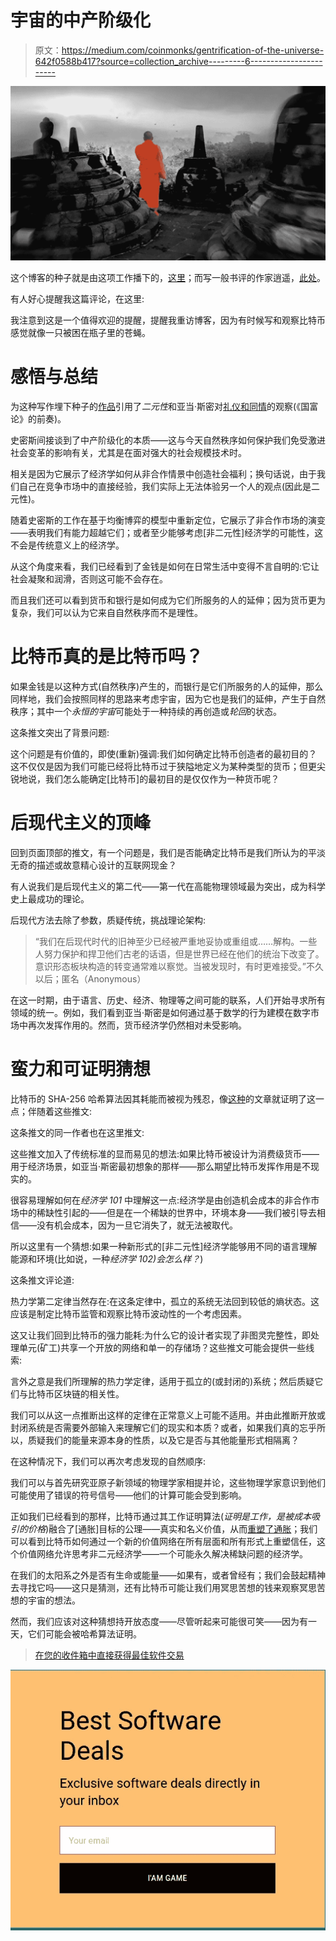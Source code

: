 # 宇宙的中产阶级化

> 原文：<https://medium.com/coinmonks/gentrification-of-the-universe-642f0588b417?source=collection_archive---------6----------------------->

![](img/06f7f82d762f93cc1f9f07d0836961ef.png)

这个博客的种子就是由这项工作播下的，[这里](/@rextar4444/a-proper-critique-of-jordan-peterson-an-inquiry-into-the-role-of-propriety-on-the-observation-of-38c9bea43d81)；而写一般书评的作家逍遥，[此处](/@jongulson/translating-jal-24a0150fd43)。

有人好心提醒我这篇评论，在这里:

我注意到这是一个值得欢迎的提醒，提醒我重访博客，因为有时候写和观察比特币感觉就像一只被困在瓶子里的苍蝇。

# 感悟与总结

为这种写作埋下种子的[作品](/@rextar4444/a-proper-critique-of-jordan-peterson-an-inquiry-into-the-role-of-propriety-on-the-observation-of-38c9bea43d81)引用了*二元性*和亚当·斯密对[礼仪和同情](https://en.wikipedia.org/wiki/The_Theory_of_Moral_Sentiments)的观察(《国富论》的前奏)。

史密斯间接谈到了中产阶级化的本质——这与今天自然秩序如何保护我们免受激进社会变革的影响有关，尤其是在面对强大的社会规模技术时。

相关是因为它展示了经济学如何从非合作情景中创造社会福利；换句话说，由于我们自己在竞争市场中的直接经验，我们实际上无法体验另一个人的观点(因此是二元性)。

随着史密斯的工作在基于均衡博弈的模型中重新定位，它展示了非合作市场的演变——表明我们有能力超越它们；或者至少能够考虑[非二元性]经济学的可能性，这不会是传统意义上的经济学。

从这个角度来看，我们已经看到了金钱是如何在日常生活中变得不言自明的:它让社会凝聚和润滑，否则这可能不会存在。

而且我们还可以看到货币和银行是如何成为它们所服务的人的延伸；因为货币更为复杂，我们可以认为它来自自然秩序而不是理性。

# 比特币真的是比特币吗？

如果金钱是以这种方式(自然秩序)产生的，而银行是它们所服务的人的延伸，那么同样地，我们会按照同样的思路来考虑宇宙，因为它也是我们的延伸，产生于自然秩序；其中一个*永恒的宇宙*可能处于一种持续的再创造或*轮回*的状态。

这条推文突出了背景问题:

这个问题是有价值的，即使(重新)强调:我们如何确定比特币创造者的最初目的？这不仅仅是因为我们可能已经将比特币过于狭隘地定义为某种类型的货币；但更尖锐地说，我们怎么能确定[比特币]的最初目的是仅仅作为一种货币呢？

# 后现代主义的顶峰

回到页面顶部的推文，有一个问题是，我们是否能确定比特币是我们所认为的平淡无奇的描述或故意精心设计的互联网现金？

有人说我们是后现代主义的第二代——第一代在高能物理领域最为突出，成为科学史上最成功的理论。

后现代方法去除了参数，质疑传统，挑战理论架构:

> “我们在后现代时代的旧神至少已经被严重地妥协或重组或……解构。一些人努力保护和捍卫他们古老的话语，但是世界已经在他们的统治下改变了。意识形态板块构造的转变通常难以察觉。当被发现时，有时更难接受。”不久以后；匿名（Anonymous）

在这一时期，由于语言、历史、经济、物理等之间可能的联系，人们开始寻求所有领域的统一。例如，我们看到亚当·斯密是如何通过基于数学的行为建模在数字市场中再次发挥作用的。然而，货币经济学仍然相对未受影响。

# 蛮力和可证明猜想

比特币的 SHA-256 哈希算法因其耗能而被视为残忍，像[这种](https://theoutline.com/post/6047/bitcoin-mining-accounts-for-almost-one-percent-of-the-worlds-energy-consumption?zd=1&zi=bps6bkcl)的文章就证明了这一点；伴随着这些推文:

这条推文的同一作者也在这里推文:

这些推文加入了传统标准的显而易见的想法:如果比特币被设计为消费级货币——用于经济场景，如亚当·斯密最初想象的那样——那么期望比特币发挥作用是不现实的。

很容易理解如何在*经济学 101* 中理解这一点:经济学是由创造机会成本的非合作市场中的稀缺性引起的——但是在一个稀缺的世界中，环境本身——我们被引导去相信——没有机会成本，因为一旦它消失了，就无法被取代。

所以这里有一个猜想:如果一种新形式的[非二元性]经济学能够用不同的语言理解能源和环境(比如说，一种*经济学 102)会怎么样？*)

这条推文评论道:

热力学第二定律当然存在:在这条定律中，孤立的系统无法回到较低的熵状态。这应该是制定比特币监管和观察比特币波动性的一个考虑因素。

这又让我们回到比特币的强力能耗:为什么它的设计者实现了非图灵完整性，即处理单元(矿工)共享一个开放的网络和单一的存储场？这些推文可能会提供一些线索:

言外之意是我们所理解的热力学定律，适用于孤立的(或封闭的)系统；然后质疑它们与比特币区块链的相关性。

我们可以从这一点推断出这样的定律在正常意义上可能不适用。并由此推断开放或封闭系统是否需要外部输入来理解它们的现实和本质？或者，如果我们真的忘乎所以，质疑我们的能量来源本身的性质，以及它是否与其他能量形式相隔离？

在这种情况下，我们可以再次考虑发现的自然顺序:

我们可以与首先研究亚原子新领域的物理学家相提并论，这些物理学家意识到他们可能使用了错误的符号信号——他们的计算可能会受到影响。

正如我们已经看到的那样，比特币通过其工作证明算法(*证明是工作，是被成本吸引的价格*)融合了[通胀]目标的公理——真实和名义价值，从而[重塑了通胀](/coinmonks/reframing-inflation-67b63968c7e4)；我们可以看到比特币如何通过一个新的价值网络在所有层面和所有形式上重塑信任，这个价值网络允许思考非二元经济学——一个可能永久解决稀缺问题的经济学。

在我们的太阳系之外是否有生命或能量——如果有，或者曾经有；我们会鼓起精神去寻找它吗——这只是猜测，还有比特币可能让我们用冥思苦想的钱来观察冥思苦想的宇宙的想法。

然而，我们应该对这种猜想持开放态度——尽管听起来可能很可笑——因为有一天，它们可能会被哈希算法证明。

> [在您的收件箱中直接获得最佳软件交易](https://coincodecap.com/?utm_source=coinmonks)

[![](img/7c0b3dfdcbfea594cc0ae7d4f9bf6fcb.png)](https://coincodecap.com/?utm_source=coinmonks)